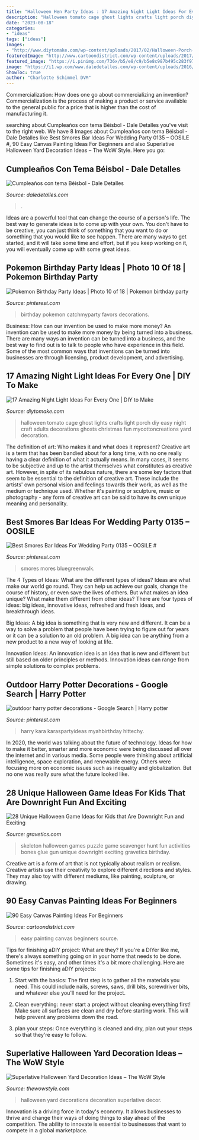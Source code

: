 ```yaml
---
title: "Halloween Hen Party Ideas : 17 Amazing Night Light Ideas For Every One"
description: "Halloween tomato cage ghost lights crafts light porch diy easy night craft adults decorations ghosts christmas fun mycottoncreations yard decoration"
date: "2023-08-18"
categories:
- "ideas"
tags: ["ideas"]
images:
- "http://www.diytomake.com/wp-content/uploads/2017/02/Halloween-Porch-Night-Light.jpg"
featuredImage: "http://www.cartoondistrict.com/wp-content/uploads/2017/06/Easy-Canvas-Painting-Ideas-For-Beginners16-1.jpg"
featured_image: "https://i.pinimg.com/736x/b5/e8/c9/b5e8c987b495c283f973b612c315a77b.jpg"
image: "https://i1.wp.com/www.daledetalles.com/wp-content/uploads/2016/02/beisbol.jpg"
ShowToc: true
author: "Charlotte Schimmel DVM"
---
```



Commercialization: How does one go about commercializing an invention?
Commercialization is the process of making a product or service available to the general public for a price that is higher than the cost of manufacturing it.

	

		
searching about Cumpleaños con tema Béisbol - Dale Detalles you've visit to the right web. We have 8 Images about Cumpleaños con tema Béisbol - Dale Detalles like Best Smores Bar Ideas For Wedding Party 0135 – OOSILE #, 90 Easy Canvas Painting Ideas For Beginners and also Superlative Halloween Yard Decoration Ideas – The WoW Style. Here you go:
		
    
## Cumpleaños Con Tema Béisbol - Dale Detalles

<img loading=lazy src="https://i1.wp.com/www.daledetalles.com/wp-content/uploads/2016/02/beisbol.jpg" onerror="this.onerror=null;this.src='https://tse1.mm.bing.net/th?id=OIP.KCHak6vndiAdEZU57z09WwHaKX&amp;pid=15.1';" alt="Cumpleaños con tema Béisbol - Dale Detalles">

_Source: daledetalles.com_

>. 

	

Ideas are a powerful tool that can change the course of a person's life. The best way to generate ideas is to come up with your own. You don't have to be creative, you can just think of something that you want to do or something that you would like to see happen. There are many ways to get started, and it will take some time and effort, but if you keep working on it, you will eventually come up with some great ideas.

    
## Pokemon Birthday Party Ideas | Photo 10 Of 18 | Pokemon Birthday Party

<img loading=lazy src="https://i.pinimg.com/736x/7f/9f/e5/7f9fe51af75895b90b1b94b30d695976--birthday-party-favors-th-birthday.jpg" onerror="this.onerror=null;this.src='https://tse1.mm.bing.net/th?id=OIP.q0g4491Hxm2eNEUpjtfeNQHaKX&amp;pid=15.1';" alt="Pokemon Birthday Party Ideas | Photo 10 of 18 | Pokemon birthday party">

_Source: pinterest.com_

>birthday pokemon catchmyparty favors decorations. 

	

Business: How can our invention be used to make more money?
An invention can be used to make more money by being turned into a business. There are many ways an invention can be turned into a business, and the best way to find out is to talk to people who have experience in this field. Some of the most common ways that inventions can be turned into businesses are through licensing, product development, and advertising.

    
## 17 Amazing Night Light Ideas For Every One | DIY To Make

<img loading=lazy src="http://www.diytomake.com/wp-content/uploads/2017/02/Halloween-Porch-Night-Light.jpg" onerror="this.onerror=null;this.src='https://tse3.mm.bing.net/th?id=OIP.2sy-yPawYIJH0Z3yZW3NfgHaJ4&amp;pid=15.1';" alt="17 Amazing Night Light Ideas For Every One | DIY to Make">

_Source: diytomake.com_

>halloween tomato cage ghost lights crafts light porch diy easy night craft adults decorations ghosts christmas fun mycottoncreations yard decoration. 

	

The definition of art: Who makes it and what does it represent?
Creative art is a term that has been bandied about for a long time, with no one really having a clear definition of what it actually means. In many cases, it seems to be subjective and up to the artist themselves what constitutes as creative art. However, in spite of its nebulous nature, there are some key factors that seem to be essential to the definition of creative art. These include the artists' own personal vision and feelings towards their work, as well as the medium or technique used. Whether it's painting or sculpture, music or photography - any form of creative art can be said to have its own unique meaning and personality.

    
## Best Smores Bar Ideas For Wedding Party 0135 – OOSILE #

<img loading=lazy src="https://i.pinimg.com/736x/b5/e8/c9/b5e8c987b495c283f973b612c315a77b.jpg" onerror="this.onerror=null;this.src='https://tse2.mm.bing.net/th?id=OIP.0qnvFI55loEzLIknXj446QHaLH&amp;pid=15.1';" alt="Best Smores Bar Ideas For Wedding Party 0135 – OOSILE #">

_Source: pinterest.com_

>smores mores bluegreenwalk. 

	

The 4 Types of Ideas: What are the different types of ideas?
Ideas are what make our world go round. They can help us achieve our goals, change the course of history, or even save the lives of others. But what makes an idea unique? What make them different from other ideas?
There are four types of ideas: big ideas, innovative ideas, refreshed and fresh ideas, and breakthrough ideas.

Big Ideas: A big idea is something that is very new and different. It can be a way to solve a problem that people have been trying to figure out for years or it can be a solution to an old problem. A big idea can be anything from a new product to a new way of looking at life.

Innovation Ideas: An innovation idea is an idea that is new and different but still based on older principles or methods. Innovation ideas can range from simple solutions to complex problems.

    
## Outdoor Harry Potter Decorations - Google Search | Harry Potter

<img loading=lazy src="https://i.pinimg.com/736x/b2/1c/e7/b21ce76b8256e9f6a7765d90cacb36d3.jpg" onerror="this.onerror=null;this.src='https://tse4.mm.bing.net/th?id=OIP.MSheRiKp2lM8U4eHuVKYhwHaLL&amp;pid=15.1';" alt="outdoor harry potter decorations - Google Search | Harry potter">

_Source: pinterest.com_

>harry kara karaspartyideas myahbirthday hittechy. 

	

In 2020, the world was talking about the future of technology. Ideas for how to make it better, smarter and more economic were being discussed all over the internet and in various media. Some people were thinking about artificial intelligence, space exploration, and renewable energy. Others were focusing more on economic issues such as inequality and globalization. But no one was really sure what the future looked like.

    
## 28 Unique Halloween Game Ideas For Kids That Are Downright Fun And Exciting

<img loading=lazy src="http://www.gravetics.com/wp-content/uploads/2017/07/Skeleton-Puzzle.jpg" onerror="this.onerror=null;this.src='https://tse3.mm.bing.net/th?id=OIP.UrSpWd7duhC6Y5eMtJDjkgHaJ4&amp;pid=15.1';" alt="28 Unique Halloween Game Ideas for Kids that Are Downright Fun and Exciting">

_Source: gravetics.com_

>skeleton halloween games puzzle game scavenger hunt fun activities bones glue gun unique downright exciting gravetics birthday. 

	

Creative art is a form of art that is not typically about realism or realism. Creative artists use their creativity to explore different directions and styles. They may also toy with different mediums, like painting, sculpture, or drawing.

    
## 90 Easy Canvas Painting Ideas For Beginners

<img loading=lazy src="http://www.cartoondistrict.com/wp-content/uploads/2017/06/Easy-Canvas-Painting-Ideas-For-Beginners16-1.jpg" onerror="this.onerror=null;this.src='https://tse2.mm.bing.net/th?id=OIP.x74ywo_6lFqgoTmFRqKvLQHaKQ&amp;pid=15.1';" alt="90 Easy Canvas Painting Ideas For Beginners">

_Source: cartoondistrict.com_

>easy painting canvas beginners source. 

	

Tips for finishing aDIY project: What are they?
If you're a DIYer like me, there's always something going on in your home that needs to be done. Sometimes it's easy, and other times it's a bit more challenging. Here are some tips for finishing aDIY projects:
1. Start with the basics: The first step is to gather all the materials you need. This could include nails, screws, saws, drill bits, screwdriver bits, and whatever else you'll need for the project.

2. Clean everything: never start a project without cleaning everything first! Make sure all surfaces are clean and dry before starting work. This will help prevent any problems down the road.

3. plan your steps: Once everything is cleaned and dry, plan out your steps so that they're easy to follow.

    
## Superlative Halloween Yard Decoration Ideas – The WoW Style

<img loading=lazy src="http://thewowstyle.com/wp-content/uploads/2016/06/Halloween-Yard-Decor-Ideas.jpg" onerror="this.onerror=null;this.src='https://tse3.mm.bing.net/th?id=OIP._SwWfYNUdYPuzH0YF23V1QHaLG&amp;pid=15.1';" alt="Superlative Halloween Yard Decoration Ideas – The WoW Style">

_Source: thewowstyle.com_

>halloween yard decorations decoration superlative decor. 

	

Innovation is a driving force in today's economy. It allows businesses to thrive and change their ways of doing things to stay ahead of the competition. The ability to innovate is essential to businesses that want to compete in a global marketplace.

